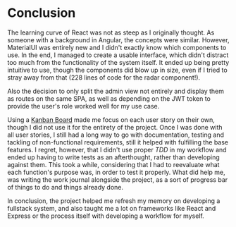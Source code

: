 # Conclusion

The learning curve of React was not as steep as I originally thought. As someone with a background in Angular, the concepts were similar. However, MaterialUI was entirely new and I didn't exactly know which components to use. In the end, I managed to create a usable interface, which didn't distract too much from the functionality of the system itself. It ended up being pretty intuitive to use, though the components did blow up in size, even if I tried to stray away from that (228 lines of code for the radar component!).

Also the decision to only split the admin view not entirely and display them as routes on the same SPA, as well as depending on the JWT token to provide the user's role worked well for my use case.

Using a [Kanban Board](https://github.com/users/ruttingerhslu/projects/2) made me focus on each user story on their own, though I did not use it for the entirety of the project. Once I was done with all user stories, I still had a long way to go with documentation, testing and tackling of non-functional requirements, still it helped with fulfilling the base features. I regret, however, that I didn't use proper *TDD* in my workflow and ended up having to write tests as an afterthought, rather than developing against them. This took a while, considering that I had to reevaluate what each function's purpose was, in order to test it properly. What did help me, was writing the work journal alongside the project, as a sort of progress bar of things to do and things already done.

In conclusion, the project helped me refresh my memory on developing a fullstack system, and also taught me a lot on frameworks like React and Express or the process itself with developing a workflow for myself. 